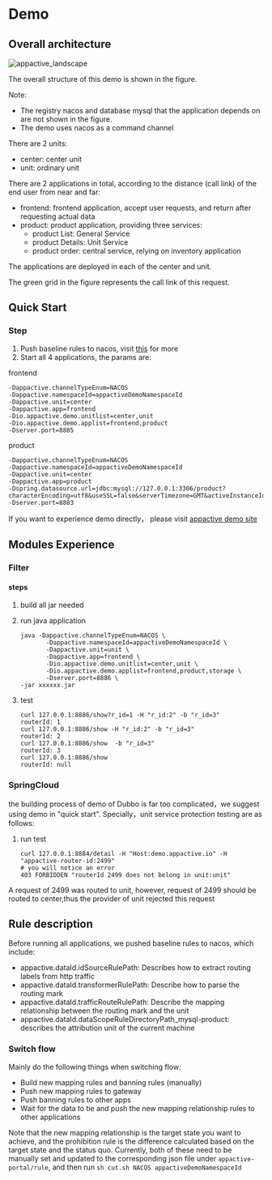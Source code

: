 # Demo

## Overall architecture

![appactive_landscape](http://appactive.oss-cn-beijing.aliyuncs.com/images/SCA-DEMO.png)

The overall structure of this demo is shown in the figure.

Note: 

- The registry nacos and database mysql that the application depends on are not shown in the figure.
- The demo uses nacos as a command channel


There are 2 units:

- center: center unit
- unit: ordinary unit

There are 2 applications in total, according to the distance (call link) of the end user from near and far:

- frontend: frontend application, accept user requests, and return after requesting actual data
- product: product application, providing three services:
    - product List: General Service
    - product Details: Unit Service
    - product order: central service, relying on inventory application

The applications are deployed in each of the center and unit.

The green grid in the figure represents the call link of this request.

## Quick Start

### Step

1. Push baseline rules to nacos, visit [this](https://doc.appactive.io/docs/cn/details/demo_nacos.html#%E6%AD%A5%E9%AA%A4) for more
2. Start all 4 applications, the params are:

frontend
```
-Dappactive.channelTypeEnum=NACOS
-Dappactive.namespaceId=appactiveDemoNamespaceId
-Dappactive.unit=center
-Dappactive.app=frontend
-Dio.appactive.demo.unitlist=center,unit
-Dio.appactive.demo.applist=frontend,product
-Dserver.port=8885
```
product
```
-Dappactive.channelTypeEnum=NACOS
-Dappactive.namespaceId=appactiveDemoNamespaceId
-Dappactive.unit=center
-Dappactive.app=product
-Dspring.datasource.url=jdbc:mysql://127.0.0.1:3306/product?characterEncoding=utf8&useSSL=false&serverTimezone=GMT&activeInstanceId=mysql&activeDbName=product
-Dserver.port=8883
```

If you want to experience demo directly， please visit [appactive demo site](http://demo.appactive.io/)

## Modules Experience 

### Filter

#### steps

1. build all jar needed
2. run java application

    ```
    java -Dappactive.channelTypeEnum=NACOS \
           -Dappactive.namespaceId=appactiveDemoNamespaceId \
           -Dappactive.unit=unit \
           -Dappactive.app=frontend \
           -Dio.appactive.demo.unitlist=center,unit \
           -Dio.appactive.demo.applist=frontend,product,storage \
           -Dserver.port=8886 \
    -jar xxxxxx.jar
    ```

3. test

    ```
    curl 127.0.0.1:8886/show?r_id=1 -H "r_id:2" -b "r_id=3"
    routerId: 1
    curl 127.0.0.1:8886/show -H "r_id:2" -b "r_id=3"
    routerId: 2
    curl 127.0.0.1:8886/show  -b "r_id=3"
    routerId: 3
    curl 127.0.0.1:8886/show  
    routerId: null
    ```

### SpringCloud

the building process of demo of Dubbo is far too complicated，we suggest using demo in  "quick start". 
Specially，unit service protection testing are as follows:

1. run test

    ```
    curl 127.0.0.1:8884/detail -H "Host:demo.appactive.io" -H "appactive-router-id:2499"
    # you will notice an error
    403 FORBIDDEN "routerId 2499 does not belong in unit:unit"
    ```
A request of 2499 was routed to unit, however, request of 2499 should be routed to center,thus the provider of unit rejected this request

## Rule description

Before running all applications, we pushed baseline rules to nacos, which include:

- appactive.dataId.idSourceRulePath: Describes how to extract routing labels from http traffic
- appactive.dataId.transformerRulePath: Describe how to parse the routing mark
- appactive.dataId.trafficRouteRulePath: Describe the mapping relationship between the routing mark and the unit
- appactive.dataId.dataScopeRuleDirectoryPath_mysql-product: describes the attribution unit of the current machine

### Switch flow

Mainly do the following things when switching flow:

- Build new mapping rules and banning rules (manually)
- Push new mapping rules to gateway
- Push banning rules to other apps
- Wait for the data to tie and push the new mapping relationship rules to other applications

Note that the new mapping relationship is the target state you want to achieve, and the prohibition rule is the difference calculated based on the target state and the status quo. Currently, both of these need to be manually set and updated to the corresponding json file under `appactive-portal/rule`, and then run `sh cut.sh NACOS appactiveDemoNamespaceId`
